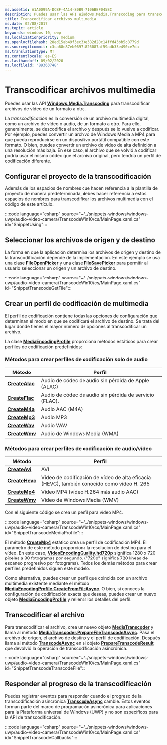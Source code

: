 ```yaml
---
ms.assetid: A1A0D99A-DCBF-4A14-80B9-7106BEF045EC
description: Puedes usar las API Windows.Media.Transcoding para transcodificar archivos de vídeo de un formato a otro.
title: Transcodificar archivos multimedia
ms.date: 02/08/2017
ms.topic: article
keywords: windows 10, uwp
ms.localizationpriority: medium
ms.openlocfilehash: 28ed15ab49f3ec33e382d28c14ffd43bb5c8779d
ms.sourcegitcommit: c3ca68e87eb06971826087af59adb33e490ce7da
ms.translationtype: MT
ms.contentlocale: es-ES
ms.lasthandoff: 09/02/2020
ms.locfileid: "89363748"
---
```

# <a name="transcode-media-files"></a>Transcodificar archivos multimedia



Puedes usar las API [**Windows.Media.Transcoding**](/uwp/api/Windows.Media.Transcoding) para transcodificar archivos de vídeo de un formato a otro.

La *transcodificación* es la conversión de un archivo multimedia digital, como un archivo de vídeo o audio, de un formato a otro. Para ello, generalmente, se descodifica el archivo y después se lo vuelve a codificar. Por ejemplo, puedes convertir un archivo de Windows Media a MP4 para que pueda reproducirse en un dispositivo portátil compatible con este formato. O bien, puedes convertir un archivo de vídeo de alta definición a una resolución más baja. En ese caso, el archivo que se volvió a codificar podría usar el mismo códec que el archivo original, pero tendría un perfil de codificación diferente.

## <a name="set-up-your-project-for-transcoding"></a>Configurar el proyecto de la transcodificación

Además de los espacios de nombres que hacen referencia a la plantilla de proyecto de manera predeterminada, debes hacer referencia a estos espacios de nombres para transcodificar los archivos multimedia con el código de este artículo.

:::code language="csharp" source="~/../snippets-windows/windows-uwp/audio-video-camera/TranscodeWin10/cs/MainPage.xaml.cs" id="SnippetUsing":::

## <a name="select-source-and-destination-files"></a>Seleccionar los archivos de origen y de destino

La forma en que la aplicación determina los archivos de origen y destino de la transcodificación depende de la implementación. En este ejemplo se usa una clase [**FileOpenPicker**](/uwp/api/Windows.Storage.Pickers.FileOpenPicker) y una clase [**FileSavePicker**](/uwp/api/Windows.Storage.Pickers.FileSavePicker) para permitir al usuario seleccionar un origen y un archivo de destino.

:::code language="csharp" source="~/../snippets-windows/windows-uwp/audio-video-camera/TranscodeWin10/cs/MainPage.xaml.cs" id="SnippetTranscodeGetFile":::

## <a name="create-a-media-encoding-profile"></a>Crear un perfil de codificación de multimedia

El perfil de codificación contiene todas las opciones de configuración que determinan el modo en que se codificará el archivo de destino. Se trata del lugar donde tienes el mayor número de opciones al transcodificar un archivo.

La clase [**MediaEncodingProfile**](/uwp/api/Windows.Media.MediaProperties.MediaEncodingProfile) proporciona métodos estáticos para crear perfiles de codificación predefinidos:

### <a name="methods-for-creating-audio-only-encoding-profiles"></a>Métodos para crear perfiles de codificación solo de audio

Método  |Perfil  |
---------|---------|
[**CreateAlac**](/uwp/api/windows.media.mediaproperties.mediaencodingprofile.createalac)     |Audio de códec de audio sin pérdida de Apple (ALAC)         |
[**CreateFlac**](/uwp/api/windows.media.mediaproperties.mediaencodingprofile.createflac)     |Audio de códec de audio sin pérdida de servicio (FLAC).         |
[**CreateM4a**](/uwp/api/windows.media.mediaproperties.mediaencodingprofile.createm4a)     |Audio AAC (M4A)         |
[**CreateMp3**](/uwp/api/windows.media.mediaproperties.mediaencodingprofile.createmp3)     |Audio MP3         |
[**CreateWav**](/uwp/api/windows.media.mediaproperties.mediaencodingprofile.createwav)     |Audio WAV         |
[**CreateWmv**](/uwp/api/windows.media.mediaproperties.mediaencodingprofile.createwmv)     |Audio de Windows Media (WMA)         |

### <a name="methods-for-creating-audio--video-encoding-profiles"></a>Métodos para crear perfiles de codificación de audio/vídeo

Método  |Perfil  |
---------|---------|
[**CreateAvi**](/uwp/api/windows.media.mediaproperties.mediaencodingprofile.createavi) |AVI |
[**CreateHevc**](/uwp/api/windows.media.mediaproperties.mediaencodingprofile.createhevc) |Vídeo de codificación de vídeo de alta eficacia (HEVC), también conocido como vídeo H. 265 |
[**CreateMp4**](/uwp/api/windows.media.mediaproperties.mediaencodingprofile.createmp4) |Vídeo MP4 (vídeo H.264 más audio AAC) |
[**CreateWmv**](/uwp/api/windows.media.mediaproperties.mediaencodingprofile.createwmv) |Vídeo de Windows Media (WMV) |


Con el siguiente código se crea un perfil para vídeo MP4.

:::code language="csharp" source="~/../snippets-windows/windows-uwp/audio-video-camera/TranscodeWin10/cs/MainPage.xaml.cs" id="SnippetTranscodeMediaProfile":::

El método [**CreateMp4**](/uwp/api/windows.media.mediaproperties.mediaencodingprofile.createmp4) estático crea un perfil de codificación MP4. El parámetro de este método proporciona la resolución de destino para el vídeo. En este caso, [**VideoEncodingQuality.hd720p**](/uwp/api/Windows.Media.MediaProperties.VideoEncodingQuality) significa 1280 x 720 píxeles a 30 fotogramas por segundo. ("720p" significa 720 líneas de escaneo progresivo por fotograma). Todos los demás métodos para crear perfiles predefinidos siguen este modelo.

Como alternativa, puedes crear un perfil que coincida con un archivo multimedia existente mediante el método [**MediaEncodingProfile.CreateFromFileAsync**](/uwp/api/windows.media.mediaproperties.mediaencodingprofile.createfromfileasync). O bien, si conoces la configuración de codificación exacta que deseas, puedes crear un nuevo objeto [**MediaEncodingProfile**](/uwp/api/Windows.Media.MediaProperties.MediaEncodingProfile) y rellenar los detalles del perfil.

## <a name="transcode-the-file"></a>Transcodificar el archivo

Para transcodificar el archivo, crea un nuevo objeto [**MediaTranscoder**](/uwp/api/Windows.Media.Transcoding.MediaTranscoder) y llama al método [**MediaTranscoder.PrepareFileTranscodeAsync**](/uwp/api/windows.media.transcoding.mediatranscoder.preparefiletranscodeasync). Pasa el archivo de origen, el archivo de destino y el perfil de codificación. Después llama al método [**TranscodeAsync**](/uwp/api/windows.media.transcoding.preparetranscoderesult.transcodeasync) en el objeto [**PrepareTranscodeResult**](/uwp/api/Windows.Media.Transcoding.PrepareTranscodeResult) que devolvió la operación de transcodificación asincrónica.

:::code language="csharp" source="~/../snippets-windows/windows-uwp/audio-video-camera/TranscodeWin10/cs/MainPage.xaml.cs" id="SnippetTranscodeTranscodeFile":::

## <a name="respond-to-transcoding-progress"></a>Responder al progreso de la transcodificación

Puedes registrar eventos para responder cuando el progreso de la transcodificación asincrónica [**TranscodeAsync**](/uwp/api/windows.media.transcoding.preparetranscoderesult.transcodeasync) cambie. Estos eventos forman parte del marco de programación asincrónica para aplicaciones para la Plataforma universal de Windows (UWP) y no son específicos para la API de transcodificación.

:::code language="csharp" source="~/../snippets-windows/windows-uwp/audio-video-camera/TranscodeWin10/cs/MainPage.xaml.cs" id="SnippetTranscodeCallbacks":::
